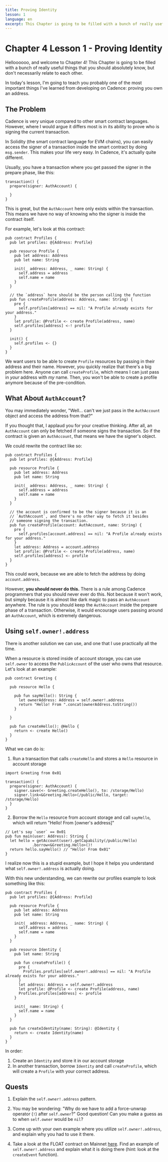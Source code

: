 ```yaml
---
title: Proving Identity
lesson: 1
language: en
excerpt: This Chapter is going to be filled with a bunch of really useful things that you should absolutely know, but don't necessarily relate to each other.
---
```


# Chapter 4 Lesson 1 - Proving Identity

Helloooooo, and welcome to Chapter 4! This Chapter is going to be filled with a bunch of really useful things that you should absolutely know, but don't necessarily relate to each other.

In today's lesson, I'm going to teach you probably one of the most important things I've learned from developing on Cadence: proving you own an address.

## The Problem

Cadence is very unique compared to other smart contract languages. However, where I would argue it differs most is in its ability to prove who is signing the current transaction.

In Solidity (the smart contract language for EVM chains), you can easily access the signer of a transaction inside the smart contract by doing `msg.sender`. This makes your life very easy. In Cadence, it's actually quite different.

Usually, you have a transaction where you get passed the signer in the prepare phase, like this:

```cadence
transaction() {
  prepare(signer: AuthAccount) {

  }
}
```

This is great, but the `AuthAccount` here only exists within the transaction. This means we have no way of knowing who the signer is inside the contract itself.

For example, let's look at this contract:

```cadence
pub contract Profiles {
  pub let profiles: @{Address: Profile}

  pub resource Profile {
    pub let address: Address
    pub let name: String

    init(_ address: Address, _ name: String) {
      self.address = address
      self.name = name
    }
  }

  // the `address` here should be the person calling the function
  pub fun createProfile(address: Address, name: String) {
    pre {
      self.profiles[address] == nil: "A Profile already exists for your address."
    }
    let profile: @Profile <- create Profile(address, name)
    self.profiles[address] <-! profile
  }

  init() {
    self.profiles <- {}
  }
}
```

We want users to be able to create `Profile` resources by passing in their address and their name. However, you quickly realize that there's a big problem here. Anyone can call `createProfile`, which means I can just pass in _your_ address with _my_ name. Then, you won't be able to create a profile anymore because of the pre-condition.

## What About `AuthAccount`?

You may immediately wonder, "Well... can't we just pass in the `AuthAccount` object and access the address from that?"

If you thought that, I applaud you for your creative thinking. After all, an `AuthAccount` can only be fetched if someone signs the transaction. So if the contract is given an `AuthAccount`, that means we have the signer's object.

We could rewrite the contract like so:

```cadence
pub contract Profiles {
  pub let profiles: @{Address: Profile}

  pub resource Profile {
    pub let address: Address
    pub let name: String

    init(_ address: Address, _ name: String) {
      self.address = address
      self.name = name
    }
  }

  // the account is confirmed to be the signer because it is an
  // `AuthAccount`, and there's no other way to fetch it besides
  // someone signing the transaction.
  pub fun createProfile(account: AuthAccount, name: String) {
    pre {
      self.profiles[account.address] == nil: "A Profile already exists for your address."
    }
    let address: Address = account.address
    let profile: @Profile <- create Profile(address, name)
    self.profiles[address] <- profile
  }
}
```

This could work, because we are able to fetch the address by doing `account.address`.

However, **you should never do this.** There is a rule among Cadence programmers that you should never ever do this. Not because it won't work, but simply because it is almost like dark magic to pass an `AuthAccount` anywhere. The rule is you should keep the `AuthAccount` inside the prepare phase of a transaction. Otherwise, it would encourage users passing around an `AuthAccount`, which is extremely dangerous.

## Using `self.owner!.address`

There is another solution we can use, and one that I use practically all the time.

When a resource is stored inside of account storage, you can use `self.owner` to access the `PublicAccount` of the user who owns that resource. Let's look at an example:

```cadence
pub contract Greeting {

  pub resource Hello {

    pub fun sayHello(): String {
      let ownerAddress: Address = self.owner!.address
      return "Hello! From ".concat(ownerAddress.toString())
    }

  }

  pub fun createHello(): @Hello {
    return <- create Hello()
  }
}
```

What we can do is:

1. Run a transaction that calls `createHello` and stores a `Hello` resource in account storage

```cadence
import Greeting from 0x01

transaction() {
  prepare(signer: AuthAccount) {
    signer.save(<- Greeting.createHello(), to: /storage/Hello)
    signer.link<&Greeting.Hello>(/public/Hello, target: /storage/Hello)
  }
}
```

2. Borrow the `Hello` resource from account storage and call `sayHello`, which will return "Hello! From [owner's address]"

```cadence
// Let's say `user` == 0x01
pub fun main(user: Address): String {
  let hello = getAccount(user).getCapability(/public/Hello)
            .borrow<&Greeting.Hello>()!
  return hello.sayHello() // "Hello! From 0x01"
}
```

I realize now this is a stupid example, but I hope it helps you understand what `self.owner!.address` is actually doing.

With this new understanding, we can rewrite our profiles example to look something like this:

```cadence
pub contract Profiles {
  pub let profiles: @{Address: Profile}

  pub resource Profile {
    pub let address: Address
    pub let name: String

    init(_ address: Address, _ name: String) {
      self.address = address
      self.name = name
    }
  }

  pub resource Identity {
    pub let name: String

    pub fun createProfile() {
      pre {
        Profiles.profiles[self.owner!.address] == nil: "A Profile already exists for your address."
      }
      let address: Address = self.owner!.address
      let profile: @Profile <- create Profile(address, name)
      Profiles.profiles[address] <- profile
    }

    init(_ name: String) {
      self.name = name
    }
  }

  pub fun createIdentity(name: String): @Identity {
    return <- create Identity(name)
  }
}
```

In order:

1. Create an `Identity` and store it in our account storage
2. In another transaction, borrow `Identity` and call `createProfile`, which will create a `Profile` with your correct address.

## Quests

1. Explain the `self.owner!.address` pattern.

2. You may be wondering: "Why do we have to add a force-unwrap operator (`!`) after `self.owner`?" Good question! Can you make a guess as to when `self.owner` would be `nil`?

3. Come up with your own example where you utilize `self.owner!.address`, and explain why you had to use it there.

4. Take a look at the FLOAT contract on Mainnet <a href="https://flow-view-source.com/mainnet/account/0x2d4c3caffbeab845/contract/FLOAT">here</a>. Find an example of `self.owner!.address` and explain what it is doing there (hint: look at the `createEvent` function).
